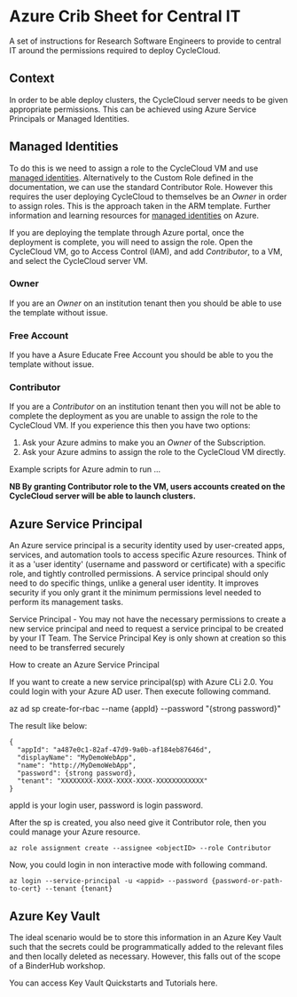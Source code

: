 # Azure Crib Sheet for Central IT

A set of instructions for Research Software Engineers to provide to central IT around the permissions required to deploy CycleCloud.

## Context

In order to be able deploy clusters, the CycleCloud server needs to be given appropriate permissions.
This can be achieved using Azure Service Principals or Managed Identities.

## Managed Identities

To do this is we need to assign a role to the CycleCloud VM and use [managed identities](https://docs.microsoft.com/en-us/azure/cyclecloud/managed-identities).
Alternatively to the Custom Role defined in the documentation, we can use the standard Contributor Role.
However this requires the user deploying CycleCloud to themselves be an *Owner* in order to assign roles.
This is the approach taken in the ARM template.
Further information and learning resources for [managed identities](https://docs.microsoft.com/en-us/azure/active-directory/managed-identities-azure-resources/overview) on Azure.

If you are deploying the template through Azure portal, once the deployment is complete, you will need to assign the role.
Open the CycleCloud VM, go to Access Control (IAM), and add *Contributor*, to a VM, and select the CycleCloud server VM.

### Owner

If you are an *Owner* on an institution tenant then you should be able to use the template without issue.  

### Free Account

If you have a Asure Educate Free Account you should be able to you the template without issue.


### Contributor

If you are a *Contributor* on an institution tenant then you will not be able to complete the deployment as you are unable to assign the role to the CycleCloud VM.
If you experience this then you have two options:

1.  Ask your Azure admins to make you an *Owner* of the Subscription.
2.  Ask your Azure admins to assign the role to the CycleCloud VM directly.

Example scripts for Azure admin to run ...

**NB By granting Contributor role to the VM, users accounts created on the CycleCloud server will be able to launch clusters.** 


## Azure Service Principal

An Azure service principal is a security identity used by user-created apps, services, and automation tools to access specific Azure resources. Think of it as a 'user identity' (username and password or certificate) with a specific role, and tightly controlled permissions. A service principal should only need to do specific things, unlike a general user identity. It improves security if you only grant it the minimum permissions level needed to perform its management tasks.

Service Principal - You may not have the necessary permissions to create a new service principal and need to request a service principal to be created by your IT Team.
The Service Principal Key is only shown at creation so this need to be transferred securely

How to create an Azure Service Principal

If you want to create a new service principal(sp) with Azure CLi 2.0. You could login with your Azure AD user. Then execute following command.

az ad sp create-for-rbac --name {appId} --password "{strong password}"

The result like below:

```
{
  "appId": "a487e0c1-82af-47d9-9a0b-af184eb87646d",
  "displayName": "MyDemoWebApp",
  "name": "http://MyDemoWebApp",
  "password": {strong password},
  "tenant": "XXXXXXXX-XXXX-XXXX-XXXX-XXXXXXXXXXXX"
}
```

appId is your login user, password is login password.

After the sp is created, you also need give it Contributor role, then you could manage your Azure resource.

```
az role assignment create --assignee <objectID> --role Contributor
```

Now, you could login in non interactive mode with following command.

```
az login --service-principal -u <appid> --password {password-or-path-to-cert} --tenant {tenant}
```

## Azure Key Vault

The ideal scenario would be to store this information in an Azure Key Vault such that the secrets could be programmatically added to the relevant files and then locally deleted as necessary. However, this falls out of the scope of a BinderHub workshop.

You can access Key Vault Quickstarts and Tutorials here.


